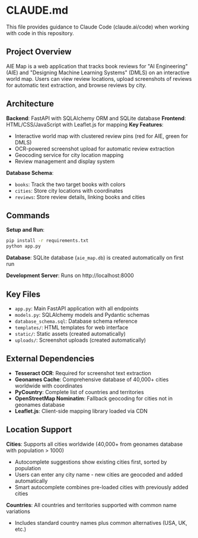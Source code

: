 # CLAUDE.md

This file provides guidance to Claude Code (claude.ai/code) when working with code in this repository.

## Project Overview

AIE Map is a web application that tracks book reviews for "AI Engineering" (AIE) and "Designing Machine Learning Systems" (DMLS) on an interactive world map. Users can view review locations, upload screenshots of reviews for automatic text extraction, and browse reviews by city.

## Architecture

**Backend**: FastAPI with SQLAlchemy ORM and SQLite database
**Frontend**: HTML/CSS/JavaScript with Leaflet.js for mapping
**Key Features**:
- Interactive world map with clustered review pins (red for AIE, green for DMLS)
- OCR-powered screenshot upload for automatic review extraction
- Geocoding service for city location mapping
- Review management and display system

**Database Schema**:
- `books`: Track the two target books with colors
- `cities`: Store city locations with coordinates  
- `reviews`: Store review details, linking books and cities

## Commands

**Setup and Run**:
```bash
pip install -r requirements.txt
python app.py
```

**Database**: SQLite database (`aie_map.db`) is created automatically on first run

**Development Server**: Runs on http://localhost:8000

## Key Files

- `app.py`: Main FastAPI application with all endpoints
- `models.py`: SQLAlchemy models and Pydantic schemas
- `database_schema.sql`: Database schema reference
- `templates/`: HTML templates for web interface
- `static/`: Static assets (created automatically)
- `uploads/`: Screenshot uploads (created automatically)

## External Dependencies

- **Tesseract OCR**: Required for screenshot text extraction
- **Geonames Cache**: Comprehensive database of 40,000+ cities worldwide with coordinates
- **PyCountry**: Complete list of countries and territories
- **OpenStreetMap Nominatim**: Fallback geocoding for cities not in geonames database
- **Leaflet.js**: Client-side mapping library loaded via CDN

## Location Support

**Cities**: Supports all cities worldwide (40,000+ from geonames database with population > 1000)
- Autocomplete suggestions show existing cities first, sorted by population
- Users can enter any city name - new cities are geocoded and added automatically
- Smart autocomplete combines pre-loaded cities with previously added cities

**Countries**: All countries and territories supported with common name variations
- Includes standard country names plus common alternatives (USA, UK, etc.)